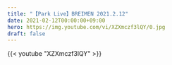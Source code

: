 ```yaml
---
title: "【Park Live】BREIMEN 2021.2.12"
date: 2021-02-12T00:00:00+09:00
hero: https://img.youtube.com/vi/XZXmczf3lQY/0.jpg
draft: false
---
```


{{< youtube "XZXmczf3lQY" >}}
